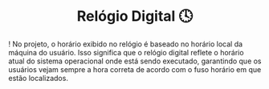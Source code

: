 <h1 align="center">Relógio Digital 🕓</h1>
<p>! No projeto, o horário exibido no relógio é baseado no horário local da máquina do usuário. Isso significa que o relógio digital reflete o horário atual do sistema operacional onde está sendo executado, garantindo que os usuários vejam sempre a hora correta de acordo com o fuso horário em que estão localizados.
</p>
